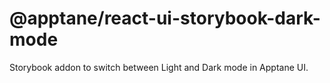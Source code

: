 # @apptane/react-ui-storybook-dark-mode

Storybook addon to switch between Light and Dark mode in Apptane UI.
